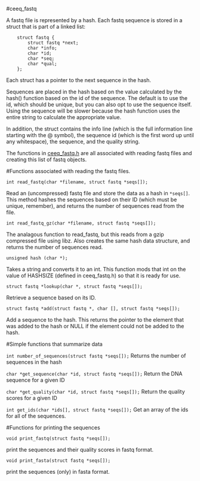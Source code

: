 #ceeq_fastq

A fastq file is represented by a hash. Each fastq sequence is stored in a struct 
that is part of a linked list:

```
	struct fastq {
		struct fastq *next;
		char *info;
		char *id;
		char *seq;
		char *qual;
	};
```

Each struct has a pointer to the next sequence in the hash. 

Sequences are placed in the hash based on the value calculated by the hash() 
function based on the id of the sequence. The default is to use the id, which 
should be unique, but you can  also opt to use the sequence itself. Using the 
sequence will be slower because the hash function uses the entire string to
calculate the appropriate value.

In addition, the struct contains the info line (which is the full information 
line starting with the @ symbol), the sequence id (which is the first word up
until any whitespace), the sequence, and the quality string.


The functions in [ceeq_fastq.h](ceeeq_fastq.h) are all associated with reading 
fastq files and creating this list of fastq objects.

#Functions associated with reading the fastq files.

`int read_fastq(char *filename, struct fastq *seqs[]);`

Read an (uncompressed) fastq file and store the data as a hash in `*seqs[]`. 
This method hashes the sequences based on their ID (which must be unique, 
remember), and returns the number of sequences read from the file.

`int read_fastq_gz(char *filename, struct fastq *seqs[]);`

The analagous function to read_fastq, but this reads from a gzip compressed
file using libz. Also creates the same hash data structure, and returns the
number of sequences read.

`unsigned hash (char *);`

Takes a string and converts it to an int. This function mods that int on the
value of HASHSIZE (defined in ceeq_fastq.h) so that it is ready for use.

`struct fastq *lookup(char *, struct fastq *seqs[]);`

Retrieve a sequence based on its ID.

`struct fastq *add(struct fastq *, char [], struct fastq *seqs[]);`

Add a sequence to the hash. This returns the pointer to the element that
was added to the hash or NULL if the element could not be added to the hash.


#Simple functions that summarize data

`int number_of_sequences(struct fastq *seqs[]);`
Returns the number of sequences in the hash

`char *get_sequence(char *id, struct fastq *seqs[]);`
Return the DNA sequence for a given ID

`char *get_quality(char *id, struct fastq *seqs[]);`
Return the quality scores for a given ID

`int get_ids(char *ids[], struct fastq *seqs[]);`
Get an array of the ids for all of the sequences.



#Functions for printing the sequences

`void print_fastq(struct fastq *seqs[]);`

print the sequences and their quality scores in fastq format.

`void print_fasta(struct fastq *seqs[]);`

print the sequences (only) in fasta format.






